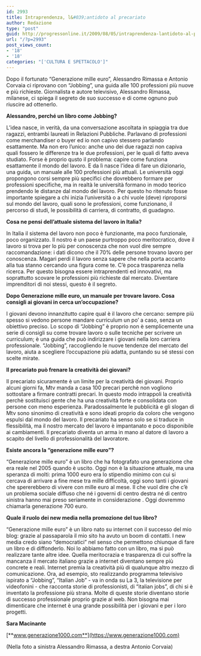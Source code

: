 ```yaml
---
id: 2993
title: Intraprendenza, l&#039;antidoto al precariato
author: Redazione
type: "post"
guid: http://progressonline.it/2009/08/05/intraprendenza-lantidoto-al-precariato/
url: "/?p=2993"
post_views_count:
- '18'
- '18'
categories: "['CULTURA E SPETTACOLO']"
---
```


Dopo il fortunato “Generazione mille euro”, Alessandro Rimassa e Antonio Corvaia ci riprovano con “Jobbing”, una guida alle 100 professioni più nuove e più richieste. Giornalista e autore televisivo, Alessandro Rimassa, milanese, ci spiega il segreto de suo successo e di come ognuno può riuscire ad ottenerlo.

**Alessandro, perché un libro come Jobbing?**

L’idea nasce, in verità, da una conversazione ascoltata in spiaggia tra due ragazzi, entrambi laureati in Relazioni Pubbliche. Parlavano di professioni come merchandiser o buyer ed io non capivo stessero parlando esattamente. Ma non ero l’unico: anche uno dei due ragazzi non capiva quali fossero le differenze tra le due professioni, per le quali di fatto aveva studiato. Forse è proprio qusto il problema: capire come funziona esattamente il mondo del lavoro. E da lì nasce l’idea di fare un dizionario, una guida, un manuale alle 100 professioni più attuali. Le università oggi propongono corsi sempre più specifici che dovrebbero formare per professioni specifiche, ma in realtà le università formano in modo teorico prendendo le distanze dal mondo del lavoro. Per questo ho ritenuto fosse importante spiegare a chi inizia l’università o a chi vuole (deve) riproporsi sul mondo del lavoro, quali sono le professioni, come funzionano, il percorso di studi, le possibilità di carriera, di contratto, di guadagno.

**Cosa ne pensi dell’attuale sistema del lavoro in Italia?**

In Italia il sistema del lavoro non poco è funzionante, ma poco funzionale, poco organizzato. Il nostro è un paese purtroppo poco meritocratico, dove il lavoro si trova per lo più per conoscenza che non vuol dire sempre raccomandazione: i dati dicono che il 70% delle persone trovano lavoro per conoscenza. Magari perdi il lavoro senza sapere che nella porta accanto alla tua stanno cercando una figura come te. C’è poca trasparenza nella ricerca. Per questo bisogna essere intraprendenti ed innovativi, ma soprattutto scovare le professioni più richieste dal mercato. Diventare imprenditori di noi stessi, questo è il segreto.

**Dopo Generazione mille euro, un manuale per trovare lavoro. Cosa consigli ai giovani in cerca un’occupazione?**

I giovani devono innanzitutto capire qual è il lavoro che cercano: sempre più spesso si vedono persone mandare curriculum un po’ a caso, senza un obiettivo preciso. Lo scopo di “Jobbing” è proprio non è semplicemente una serie di consigli su come trovare lavoro o sulle tecniche per scrivere un curriculum; è una guida che può indirizzare i giovani nella loro carriera professionale. “Jobbing”, raccogliendo le nuove tendenze del mercato del lavoro, aiuta a scegliere l’occupazione più adatta, puntando su sé stessi con scelte mirate.

**Il precariato può frenare la creatività dei giovani?**

Il precariato sicuramente è un limite per la creatività dei giovani. Proprio alcuni giorni fa, Mtv manda a casa 100 precari perchè non vogliono sottostare a firmare contratti precari. In questo modo intrappoli la creatività perchè sostituisci gente che ha una creatività forte e consolidata con persone con meno esperienza. Paradossalmente le pubblicità e gli slogan di Mtv sono sinonimo di creatività e sono ideati proprio da coloro che vengono espulsi dal mondo del lavoro. Il precariato ha senso solo se si traduce in flessibilità, ma il nostro mercato del lavoro è impantanato e poco disponibile ai cambiamenti. Il precariato diventa un arma in mano al datore di lavoro a scapito del livello di professionalità del lavoratore.

**Esiste ancora la “generazione mille euro”?**

“Generazione mille euro” è un libro che ha fotografato una generazione che era reale nel 2005 quando è uscito. Oggi non è la situazione attuale, ma una speranza di molti: prima 1000 euro era lo stipendio minimo con cui si cercava di arrivare a fine mese tra mille difficoltà, oggi sono tanti i giovani che spererebbero di vivere con mille euro al mese. Il che vuol dire che c’è un problema sociale diffuso che né i governi di centro destra né di centro sinistra hanno mai preso seriamente in considerazione . Oggi dovremmo chiamarla generazione 700 euro.

**Quale il ruolo dei new media nella promozione del tuo libro?**

“Generazione mille euro” è un libro nato su internet con il successo del mio blog: grazie al passaparola il mio sito ha avuto un boom di contatti. I new media credo siano “democratici” nel senso che permettono chiunque di fare un libro e di diffonderlo. Noi lo abbiamo fatto con un libro, ma si può realizzare tante altre idee. Quella meritocrazia e trasparenza di cui soffre la mancanza il mercato italiano grazie a internet diventano sempre più concrete e reali. Internet premia la creatività più di qualunque altro mezzo di comunicazione. Ora, ad esempio, sto realizzando programma televisivo ispirato a “Jobbing”, “Italian Job” - va in onda su La 3, la televisione per videofonini - che racconta storie di professionisti, di “italian jobs”, di chi si è inventato la professione più strana. Molte di queste storie diventano storie di successo professionale proprio grazie al web. Non bisogna mai dimenticare che internet è una grande possibilità per i giovani e per i loro progetti.

**Sara Macinante**

[**www.generazione1000.com**](https://www.generazione1000.com)

(Nella foto a sinistra Alessandro Rimassa, a destra Antonio Corvaia)